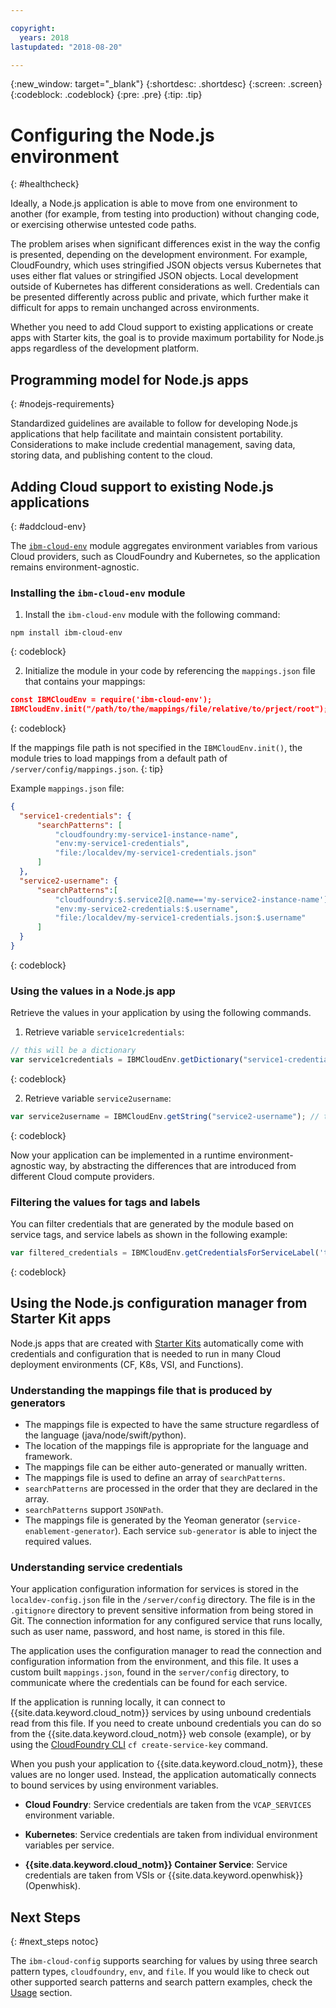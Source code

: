 ```yaml
---

copyright:
  years: 2018
lastupdated: "2018-08-20"

---
```

{:new_window: target="_blank"}
{:shortdesc: .shortdesc}
{:screen: .screen}
{:codeblock: .codeblock}
{:pre: .pre}
{:tip: .tip}

# Configuring the Node.js environment
{: #healthcheck}

Ideally, a Node.js application is able to move from one environment to another (for example, from testing into production) without changing code, or exercising otherwise untested code paths.

The problem arises when significant differences exist in the way the config is presented, depending on the development environment. For example, CloudFoundry, which uses stringified JSON objects versus Kubernetes that uses either flat values or stringified JSON objects. Local development outside of Kubernetes has different considerations as well. Credentials can be presented differently across public and private, which further make it difficult for apps to remain unchanged across environments.

Whether you need to add Cloud support to existing applications or create apps with Starter kits, the goal is to provide maximum portability for Node.js apps regardless of the development platform.

## Programming model for Node.js apps
{: #nodejs-requirements}

Standardized guidelines are available to follow for developing Node.js applications that help facilitate and maintain consistent portability. Considerations to make include credential management, saving data, storing data, and publishing content to the cloud.

## Adding Cloud support to existing Node.js applications
{: #addcloud-env}

The [`ibm-cloud-env`](https://github.com/ibm-developer/ibm-cloud-env) module aggregates environment variables from various Cloud providers, such as CloudFoundry and Kubernetes, so the application remains environment-agnostic.

### Installing the `ibm-cloud-env` module
1. Install the `ibm-cloud-env` module with the following command:
  ```
  npm install ibm-cloud-env
  ```
  {: codeblock}

2. Initialize the module in your code by referencing the `mappings.json` file that contains your mappings:
  ```json
  const IBMCloudEnv = require('ibm-cloud-env');
  IBMCloudEnv.init("/path/to/the/mappings/file/relative/to/prject/root");
  ```
  {: codeblock}

  If the mappings file path is not specified in the `IBMCloudEnv.init()`, the module tries to load mappings from a default path of `/server/config/mappings.json`.
  {: tip}

  Example `mappings.json` file:
  ```json
  {
    "service1-credentials": {
        "searchPatterns": [
            "cloudfoundry:my-service1-instance-name", 
            "env:my-service1-credentials", 
            "file:/localdev/my-service1-credentials.json" 
        ]
    },
    "service2-username": {
        "searchPatterns":[
            "cloudfoundry:$.service2[@.name=='my-service2-instance-name'].credentials.username",
            "env:my-service2-credentials:$.username",
            "file:/localdev/my-service1-credentials.json:$.username" 
        ]
    }
  }
  ```
  {: codeblock}

### Using the values in a Node.js app
Retrieve the values in your application by using the following commands.

1. Retrieve variable `service1credentials`:
  ```js
  // this will be a dictionary
  var service1credentials = IBMCloudEnv.getDictionary("service1-credentials");
  ```
  {: codeblock}

2. Retrieve variable `service2username`:
  ```js
  var service2username = IBMCloudEnv.getString("service2-username"); // this will be a string
  ```
  {: codeblock}

Now your application can be implemented in a runtime environment-agnostic way, by abstracting the differences that are introduced from different Cloud compute providers.

### Filtering the values for tags and labels
You can filter credentials that are generated by the module based on service tags, and service labels as shown in the following example:
```js
var filtered_credentials = IBMCloudEnv.getCredentialsForServiceLabel('tag', 'label', credentials)); // returns a Json with credentials for specified service tag and label
```
{: codeblock}

## Using the Node.js configuration manager from Starter Kit apps

Node.js apps that are created with [Starter Kits](https://console.bluemix.net/developer/appservice/starter-kits/) automatically come with credentials and configuration that is needed to run in many Cloud deployment environments (CF, K8s, VSI, and Functions).

### Understanding the mappings file that is produced by generators

* The mappings file is expected to have the same structure regardless of the language (java/node/swift/python).
* The location of the mappings file is appropriate for the language and framework.
* The mappings file can be either auto-generated or manually written.
* The mappings file is used to define an array of `searchPatterns`.
* `searchPatterns` are processed in the order that they are declared in the array.
* `searchPatterns` support `JSONPath`.
* The mappings file is generated by the Yeoman generator (`service-enablement-generator`). Each service `sub-generator` is able to inject the required values.

### Understanding service credentials

Your application configuration information for services is stored in the `localdev-config.json` file in the `/server/config` directory. The file is in the `.gitignore` directory to prevent sensitive information from being stored in Git. The connection information for any configured service that runs locally, such as user name, password, and host name, is stored in this file.

The application uses the configuration manager to read the connection and configuration information from the environment, and this file. It uses a custom built `mappings.json`, found in the `server/config` directory, to communicate where the credentials can be found for each service.

If the application is running locally, it can connect to {{site.data.keyword.cloud_notm}} services by using unbound credentials read from this file. If you need to create unbound credentials you can do so from the {{site.data.keyword.cloud_notm}} web console (example), or by using the [CloudFoundry CLI](https://docs.cloudfoundry.org/cf-cli/) `cf create-service-key` command.

When you push your application to {{site.data.keyword.cloud_notm}}, these values are no longer used. Instead, the application automatically connects to bound services by using environment variables. 

* **Cloud Foundry**: Service credentials are taken from the `VCAP_SERVICES` environment variable.

* **Kubernetes**: Service credentials are taken from individual environment variables per service.

* **{{site.data.keyword.cloud_notm}} Container Service**: Service credentials are taken from VSIs or {{site.data.keyword.openwhisk}} (Openwhisk).

## Next Steps
{: #next_steps notoc}

The `ibm-cloud-config` supports searching for values by using three search pattern types, `cloudfoundry`, `env`, and `file`. If you would like to check out other supported search patterns and search pattern examples, check the [Usage](https://github.com/ibm-developer/ibm-cloud-env#usage) section.